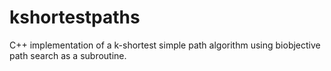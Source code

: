 # kshortestpaths
C++ implementation of a k-shortest simple path algorithm using biobjective path search as a subroutine.

